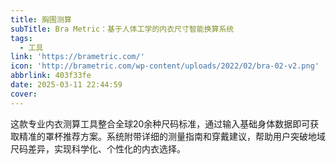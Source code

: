 ```yaml
---
title: 胸围测算
subTitle: Bra Metric：基于人体工学的内衣尺寸智能换算系统
tags:
  - 工具
link: 'https://brametric.com/'
icon: 'http://brametric.com/wp-content/uploads/2022/02/bra-02-v2.png'
abbrlink: 403f33fe
date: 2025-03-11 22:44:59
cover:
---
```


这款专业内衣测算工具整合全球20余种尺码标准，通过输入基础身体数据即可获取精准的罩杯推荐方案。系统附带详细的测量指南和穿戴建议，帮助用户突破地域尺码差异，实现科学化、个性化的内衣选择。
